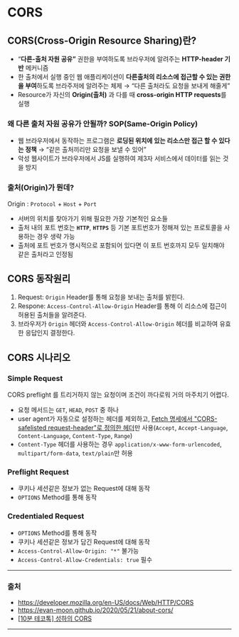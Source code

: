 # CORS
## **CORS(Cross-Origin Resource Sharing)란?**

- “**다른-출처 자원 공유”** 권한을 부여하도록 브라우저에 알려주는 **HTTP-header 기반** 메커니즘
- 한 출처에서 실행 중인 웹 애플리케이션이 **다른출처의 리소스에 접근할 수 있는 권한을 부여**하도록 브라주저에 알려주는 체제 → “다른 출처라도 요청을 보내게 해줄게”
- Resource가 자신의 **Origin(출처)** 과 다를 때 **cross-origin HTTP requests**를 실행

### 왜 **다른 출처 자원 공유가 안될까?** SOP(Same-Origin Policy)

- 웹 브라우저에서 동작하는 프로그램은 **로딩된 위치에 있는 리소스만 접근 할 수 있다는 정책** → “같은 출처끼리만 요청을 보낼 수 있어”
- 악성 웹사이트가 브라우저에서 JS를 실행하여 제3자 서비스에서 데이터를 읽는 것을 방지

### 출처(Origin)가 뭔데?

Origin : `Protocol` + `Host` + `Port`

- 서버의 위치를 찾아가기 위해 필요한 가장 기본적인 요소들
- 출처 내의 포트 번호는 **`HTTP`**, **`HTTPS`** 등 기본 포트번호가 정해져 있는 프로토콜을 사용하는 경우 생략 가능
- 출처에 포트 번호가 명시적으로 포함되어 있다면 이 포트 번호까지 모두 일치해야 같은 출처라고 인정됨

## CORS 동작원리

1. Request: `Origin` Header를 통해 요청을 보내는 출처를 밝힌다.
2. Respone: `Access-Control-Allow-Origin` Header를 통해 이 리소스에 접근이 허용된 출처들을 알려준다.
3. 브라우저가 `Origin` 헤더와 `Access-Control-Allow-Origin` 헤더를 비교하여 유효한 응답인지 결정한다.

## CORS 시나리오

### Simple Request

CORS preflight 를 트리거하지 않는 요청이며 조건이 까다로워 거의 마주치기 어렵다.

- 요청 메서드는 `GET`, `HEAD`, `POST` 중 하나
- user agent가 자동으로 설정하는 헤더를 제외하고, [Fetch 명세에서 "CORS-safelisted request-header"로 정의한 헤더](https://fetch.spec.whatwg.org/#cors-safelisted-request-header)만 사용(`Accept`, `Accept-Language`, `Content-Language`, `Content-Type`, `Range`)
- `Content-Type` 헤더를 사용하는 경우 `application/x-www-form-urlencoded`, `multipart/form-data`, `text/plain`만 허용

### Preflight Request

- 쿠키나 세션같은 정보가 없는 Request에 대해 동작
- `OPTIONS` Method를 통해 동작

### Credentialed Request

- `OPTIONS` Method를 통해 동작
- 쿠키나 세션같은 정보가 담긴 Request에 대해 동작
- `Access-Control-Allow-Origin: "*"` 불가능
- `Access-Control-Allow-Credentials: true` 필수

---

### 출처

- https://developer.mozilla.org/en-US/docs/Web/HTTP/CORS
- https://evan-moon.github.io/2020/05/21/about-cors/
- [[10분 테코톡] 성하의 CORS](https://youtu.be/4iXWkBi2hCA?feature=shared)

---

